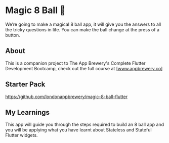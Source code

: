 # Magic 8 Ball 🎱

We’re going to make a magical 8 ball app, it will give you the answers to all the tricky questions in life. You can make the ball change at the press of a button. 

## About

This is a companion project to The App Brewery's Complete Flutter Development Bootcamp, check out the full course at [www.appbrewery.co]

## Starter Pack

https://github.com/londonappbrewery/magic-8-ball-flutter

## My Learnings 

This app will guide you through the steps required to build an 8 ball app and you will be applying what you have learnt about Stateless and Stateful Flutter widgets.


